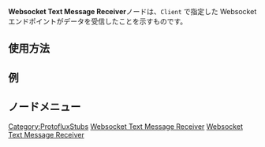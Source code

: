 <languages></languages>

**Websocket Text Message Receiver**ノードは、`Client` で指定した
Websocket エンドポイントがデータを受信したことを示すものです。

## 使用方法

## 例

## ノードメニュー

[Category:ProtofluxStubs](Category:ProtofluxStubs "wikilink") [Websocket
Text Message Receiver](Category:Protoflux{{#translation:}} "wikilink")
[Websocket Text Message
Receiver](Category:Protoflux:Network:Websocket{{#translation:}} "wikilink")